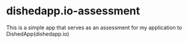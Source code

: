 # dishedapp.io-assessment
 This is a simple app that serves as an assessment for my application to DishedApp(dishedapp.io)
